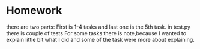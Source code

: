 # Homework

there are two parts: 
First is 1-4 tasks and last one is the 5th task.
in test.py there is couple of tests 
For some tasks there is note,because I wanted to explain little bit what I did and some of the task were more about explaining.
